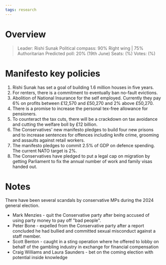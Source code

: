 ```yaml
---
tags: research
---
```

# Overview

> Leader: Rishi Sunak
> Political compass: 90% Right wing | 75% Authoritarian
> Predicted poll: 20% (19th June)
> Seats:  (%)
> Votes:  (%)

# Manifesto key policies

1. Rishi Sunak has set a goal of building 1.6 million houses in five years.
2. For renters, there is a commitment to eventually ban no-fault evictions.
3. Abolition of National Insurance for the self employed. Currently they pay 6% on profits between £12,570 and £50,270 and 2% above £50,270.
4. There is a promise to increase the personal tex-free allowance for pensioners.
5. To counteract the tax cuts, there will be a crackdown on tax avoidance and cutting the welfare boll by £12 billion. 
6. The Conservatives' new manifesto pledges to build four new prisons and to increase sentences for offences including knife crime, grooming and assaults against retail workers. 
7. The manifesto pledges to commit 2.5% of GDP on defence spending. The current NATO target is 2%.
8. The Conservatives have pledged to put a legal cap on migration by getting Parliament to fix the annual number of work and family visas handed out.

# Notes

There have been several scandals by conservative MPs during the 2024 general election.

- Mark Menzies - quit the Conservative party after being accused of using party money to pay off "bad people".
- Peter Bone - expelled from the Conservative party after a report concluded he had bullied and committed sexual misconduct against a staff member.
- Scott Benton - caught in a sting operation where he offered to lobby on behalf of the gambling industry in exchange for financial compensation
- Craig Williams and Laura Saunders - bet on the coming election with potential inside knowledge

